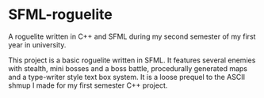 # SFML-roguelite
A roguelite written in C++ and SFML during my second semester of my first year in university.

This project is a basic roguelite written in SFML. It features several enemies with stealth, mini bosses and a boss battle, procedurally generated maps and a type-writer style text box system. It is a loose prequel to the ASCII shmup I made for my first semester C++ project.
